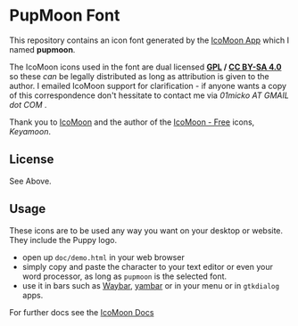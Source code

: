# PupMoon Font

This repository contains an icon font generated by the [IcoMoon App](https://icomoon.io/app/) which I named **pupmoon**.

The IcoMoon icons used in the font are dual licensed **[GPL](https://www.gnu.org/licenses/old-licenses/gpl-2.0.en.html) / [CC BY-SA 4.0](https://creativecommons.org/licenses/by-sa/4.0/)** so these _can_ be legally distributed as long as attribution is given to the author. I emailed IcoMoon support for clarification - if anyone wants a copy of this correspondence don't hessitate to contact me via _01micko AT GMAIL dot COM_ .

Thank you to [IcoMoon](https://icomoon.io/) and the author of the [IcoMoon - Free](https://icomoon.io/app/#/select/library) icons, _Keyamoon_.

## License

See Above.

## Usage

These icons are to be used any way you want on your desktop or website. They include the Puppy logo.

- open up `doc/demo.html` in your web browser
- simply copy and paste the character to your text editor or even your word processor, as long as `pupmoon` is the selected font.
- use it in bars such as [Waybar](https://github.com/Alexays/Waybar), [yambar](https://codeberg.org/dnkl/yambar) or in your menu or in `gtkdialog` apps.

For further docs see the [IcoMoon Docs](https://icomoon.io/#docs)
